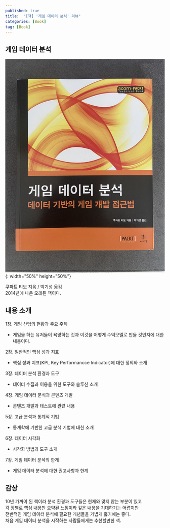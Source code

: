 ```yaml
---
published: true
title:  "[책] '게임 데이터 분석' 리뷰"
categories: [Book]
tag: [Book]
---
```


## 게임 데이터 분석

![Image0](/images/2023-04-30-game_data_analysis_review.jpg){: width="50%" height="50%"}      

쿠파트 티보 지음 / 박기성 옮김  
2014년에 나온 오래된 책이다.  

## 내용 소개

1장. 게임 산업의 현황과 주요 주제  
- 게임을 하는 유저들이 욕망하는 것과 이것을 어떻게 수익모델로 만들 것인지에 대한 내용이다.  

2장. 일반적인 핵심 성과 지표  
- 핵심 성과 지표(KPI, Key Performancce Indicator)에 대한 정의와 소개  

3장. 데이터 분석 환경과 도구  
- 데이터 수집과 이용을 위한 도구와 솔루션 소개  

4장. 게임 데이터 분석과 콘텐츠 개발  
- 콘텐츠 개발과 테스트에 관련 내용  

5장. 고급 분석과 통계적 기법  
- 통계학에 기반한 고급 분석 기법에 대한 소개  

6장. 데이터 시각화  
- 시각화 방법과 도구 소개  

7장. 게임 데이터 분석의 한계  
- 게임 데이터 분석에 대한 권고사항과 한계  

## 감상

10년 가까이 된 책이라 분석 환경과 도구들은 현재와 맞지 않는 부분이 있고  
각 장별로 핵심 내용만 요약된 느낌이라 깊은 내용을 기대하기는 어렵지만  
전반적인 게임 데이터 분석에 필요한 개념들을 가볍게 훓기에는 좋다.  
처음 게임 데이터 분석을 시작하는 사람들에게는 추천할만한 책.
